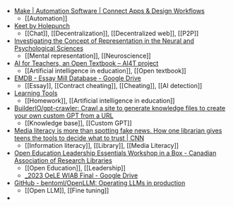 - [Make | Automation Software | Connect Apps & Design Workflows](https://www.make.com/en)
	- [[Automation]]
- [Keet by Holepunch](https://keet.io/)
	- [[Chat]], [[Decentralization]], [[Decentralized web]], [[P2P]]
- [Investigating the Concept of Representation in the Neural and Psychological Sciences](https://philosophyofbrains.com/2024/01/22/favela-and-machery-precis-of-investigating-the-concept-of-representation-in-the-neural-and-psychological-sciences.aspx)
	- [[Mental representation]], [[Neuroscience]]
- [AI for Teachers, an Open Textbook – AI4T project](https://www.ai4t.eu/textbook/)
	- [[Artificial intelligence in education]], [[Open textbook]]
- [EMDB - Essay Mill Database - Google Drive](https://docs.google.com/spreadsheets/u/0/d/1LTeZI1rILqBdAZCBqMSqU4SSZLr2yE3x6KEJgYo7z-w/htmlview#)
	- [[Essay]], [[Contract cheating]], [[Cheating]], [[AI detection]]
- [Learning Tools](https://www.learning.tools/)
	- [[Homework]], [[Artificial intelligence in education]]
- [BuilderIO/gpt-crawler: Crawl a site to generate knowledge files to create your own custom GPT from a URL](https://github.com/BuilderIO/gpt-crawler#readme)
	- [[Knowledge base]], [[Custom GPT]]
- [Media literacy is more than spotting fake news. How one librarian gives teens the tools to decide what to trust | CNN](https://www.cnn.com/2024/01/21/us/teaching-media-literacy-in-schools/index.html)
	- [[Information literacy]], [[Library]], [[Media Literacy]]
- [Open Education Leadership Essentials Workshop in a Box - Canadian Association of Research Libraries](https://www.carl-abrc.ca/advance-teaching-learning/open-education/open-education-leadership-essentials-workshop-in-a-box/)
	- [[Open Education]], [[Leadership]]
	- [_2023 OeLE WIAB Final - Google Drive](https://drive.google.com/drive/mobile/folders/1d7MowmfNrIHYfUNp3y--d17sdMgbOS12?usp=sharing)
- [GitHub - bentoml/OpenLLM: Operating LLMs in production](https://github.com/bentoml/OpenLLM)
	- [[Open LLM]], [[Fine tuning]]
-